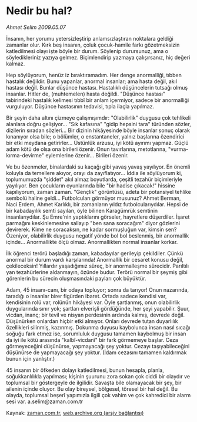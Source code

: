 # Nedir bu hal?

*Ahmet Selim 2009.05.07*

<tr><td class="metin" colspan="2" style="padding-top: 20px; padding-left: 5px; padding-right: 10px;">İnsanın, her yorumu yetersizleştirip anlamsızlaştıran noktalara geldiği zamanlar olur. Kırk beş insanın, çoluk çocuk-hamile farkı gözetmeksizin katledilmesi olayı işte böyle bir durum. Söylenip durursunuz, ama o söyledikleriniz yazıya gelmez. Biçimlendirip yazmaya çalışırsanız, hiç değeri kalmaz.</td></tr><tr><td class="metin" colspan="2" style="padding-top: 20px; padding-left: 5px; padding-right: 10px;"><p> Hep söylüyorum, henüz iz bıraktıramadım. Her denge anormalliği, tıbben hastalık değildir. Bunu yapanlar, anormal insanlar; ama hasta değil, akıl hastası değil. Bunlar düşünce hastası. Hastalıklı düşüncelerin tutsağı olmuş insanlar. Hitler de, (muhtemelen) hasta değildi. "Düşünce hastası" tabirindeki hastalık kelimesi tıbbî bir anlam içermiyor, sadece bir anormalliği vurguluyor. Düşünce hastasının tedavisi, tıpla ilaçla yapılmaz.
<p>Bir şeyin daha altını çizmeye çalışmışımdır: "Olabilirlik" duygusu çok tehlikeli alanlara doğru gelişiyor... "Sık kafasına" "gidip hepsini tara" türünden sözler, dizilerin sıradan sözleri... Bir dizinin hikâyesinde böyle insanlar sonuç olarak kınanıyor olsa bile; o bölümler, o enstantaneler, yalnız başlarına özendirici bir etki meydana getirirler... Üstünlük arzusu, iyi kötü ayırımı yapmaz. Güçlü adam kötü de olsa ona birileri özenir. Onun tavırlarına, metotlarına, "vurma-kırma-devirme" eylemlerine özenir... Birileri özenir.
<p>Ve bu özenmeler, binalardaki su kaçağı gibi yavaş yavaş yayılıyor. En önemli koluyla da temellere akıyor, orayı da zayıflatıyor... İddia ile söylüyorum ki, toplumumuzda "şiddet" akıl almaz boyutlarda, çeşitli tezahür biçimleriyle yayılıyor. Ben çocukların oyunlarında bile "bir hadise çıkacak!" hissine kapılıyorum, zaman zaman. "Gençlik" görüntüsü, adeta bir potansiyel tehlike sembolü haline geldi... Futbolcuları görmüyor musunuz? Ahmet Berman, Naci Erdem, Ahmet Karlıklı, bir zamanların yıldız futbolcularıydılar. Hepsi de bir kabadayılık semti sayılan, öyle bilinen Karagümrük semtinin insanlarıydılar. Şu Emre'nin yaptıklarını görseler, hayretlere düşerdiler. İşaret parmağını keskinlemesine sallayıp "ben sana soracağım" diyor gözlerini devirerek. Kime ne soracaksın, ne kadar sormuşluğun var, kimsin sen? Özeniyor, olabilirlik duygusu negatif yönde bol bol beslenmiş, bir anormallik içinde... Anormallikte ölçü olmaz. Anormallikten normal insanlar korkar.
<p>İlk öğrenci terörü başladığı zaman, kabadayılar gerileyip çekildiler. Çünkü anormal bir durum vardı karşılarında! Anormallik bir cesaret konusu değil, çekileceksin! Yıllardır yaşadığımız süreç, bir anormalleşme sürecidir. Parıltılı yan tezahürlerine aldanmayın, özünde budur. Terörü normal bir şeymiş gibi görenlerin bu sürecin oluşmasındaki payları çok büyüktür.
<p>Adam, 45 insanı-canı, bir odaya topluyor; sonra da tarıyor! Onun nazarında, taradığı o insanlar birer figürden ibaret. Ortada sadece kendisi var, kendisinin rolü var, rolünün hikâyesi var. Öyle şartlanmış, onun olabilirlik duygularında sınır yok; şartları elverişli gördüğünde, her şeyi yapabilir. Şuur, vicdan, inanç; bir tevil ve nisyan perdesinin ardında kalmış, devrede değil. Düşünürken onlardan hiçbir etki almıyor. Onları devrede tutan duyarlılık özellikleri silinmiş, kazınmış. Dokunma duyusu kaybolunca insan nasıl sıcağı soğuğu fark etmez ise, sorumluluk duygusu tamamen kaybolmuş bir insan da iyi ile kötü arasında "kalbî-vicdanî" bir fark görmemeye başlar. Ceza görmeyeceğini düşünürse, yapmayacağı şey yoktur. Cezayı taşıyabileceğini düşünürse de yapmayacağı şey yoktur. (İdam cezasını tamamen kaldırmak bunun için yanlıştır.)
<p>45 insanın bir öfkeden dolayı katledilmesi, bunun hesapla, planla, soğukkanlılıkla yapılması; kişinin şuurunu zora sokan çok ciddi bir olaydır ve toplumsal bir göstergeyle de ilgilidir. Savaşta bile olamayacak bir şey, bir ailenin içinde oluyor. Bu olay bireysel, bölgesel, töresel bir hal değil. Bu olayda, toplumsal beşerî yapımızla ilgili çok vahim ve çok kahredici bir alarm sesi var. a.selim@zaman.com.tr <br/></p></p></p></p></p></p></td></tr>

Kaynak: [zaman.com.tr](http://zaman.com.tr/yazar.do?yazino=845571), [web.archive.org (arşiv bağlantısı)](http://web.archive.org/web/20090510092325/http://www.zaman.com.tr:80/yazar.do?yazino=845571)
